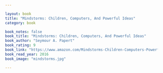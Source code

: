```yaml
---

layout: book
title: "Mindstorms: Children, Computers, And Powerful Ideas"
category: book

book_notes: false
book_title: "Mindstorms: Children, Computers, And Powerful Ideas"
book_author: "Seymour A. Papert"
book_rating: 9
book_link: "https://www.amazon.com/Mindstorms-Children-Computers-Powerful-Ideas/dp/0465046746"
book_read_year: 2016
book_image: "mindstorms.jpg"

---
```

